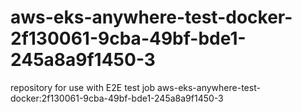 # aws-eks-anywhere-test-docker-2f130061-9cba-49bf-bde1-245a8a9f1450-3
repository for use with E2E test job aws-eks-anywhere-test-docker:2f130061-9cba-49bf-bde1-245a8a9f1450-3
